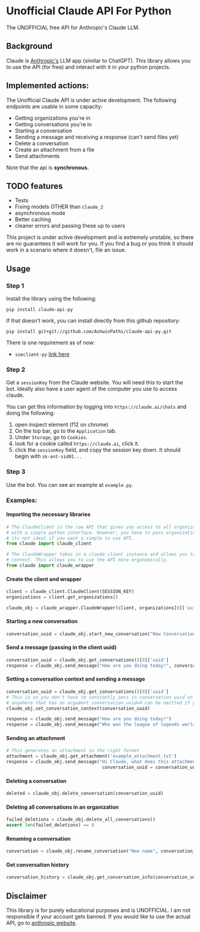 # Unofficial Claude API For Python

The UNOFFICIAL free API for Anthropic's Claude LLM.

## Background

Claude is [Anthropic's](https://www.anthropic.com/) LLM app (similar to ChatGPT). This library allows you to use the API (for free) and interact with it in your python projects.

## Implemented actions:
The Unofficial Claude API is under active development. The following endpoints are usable in some capacity:

- Getting organizations you're in
- Getting conversations you're in
- Starting a conversation
- Sending a message and receiving a response (can't send files yet)
- Delete a conversation
- Create an attachment from a file
- Send attachments

Note that the api is __**synchronous**__.

## TODO features
- Tests
- Fixing models OTHER than `claude_2`
- asynchronous mode
- Better caching
- cleaner errors and passing these up to users


This project is under active development and is extremely unstable, so there are no guarantees it will work for you. If you find a bug or you think it should work in a scenario where it doesn't, file an issue.


## Usage

### Step 1
Install the library using the following:
```
pip install claude-api-py
```

If that doesn't work, you can install directly from this github repository:

```
pip install git+git://github.com/AshwinPathi/claude-api-py.git
```

There is one requirement as of now:
- `sseclient-py` [link here](https://github.com/mpetazzoni/sseclient)


### Step 2
Get a `sessionKey` from the Claude website. You will need this to start the bot. Ideally also have a user agent of the computer you use to access claude.

You can get this information by logging into `https://claude.ai/chats` and doing the following:

1. open inspect element (f12 on chrome)
2. On the top bar, go to the `Application` tab.
3. Under `Storage`, go to `Cookies`.
4. look for a cookie called `https://claude.ai`, click it.
5. click the `sessionKey` field, and copy the session key down. It should begin with `sk-ant-sid01...`


### Step 3
Use the bot. You can see an example at `example.py`.

### Examples:

#### Importing the necessary libraries
```py
# The ClaudeClient is the raw API that gives you access to all organization and conversation level API calls
# with a simple python interface. However, you have to pass organization_uuid and conversation_uuid everywhere, so
# its not ideal if you want a simple to use API.
from claude import claude_client

# The ClaudeWrapper takes in a claude client instance and allows you to use a single organization and conversation
# context. This allows you to use the API more ergonomically.
from claude import claude_wrapper
```

#### Create the client and wrapper
```py
client = claude_client.ClaudeClient(SESSION_KEY)
organizations = client.get_organizations()

claude_obj = claude_wrapper.ClaudeWrapper(client, organizations[0]['uuid'])
```

#### Starting a new conversation
```py
conversation_uuid = claude_obj.start_new_conversation("New Conversation", "Hi Claude!")
```

#### Send a message (passing in the client uuid)
```py
conversation_uuid = claude_obj.get_conversations()[0]['uuid']
response = claude_obj.send_message("How are you doing today!", conversation_uuid=conversation_uuid)
```

#### Setting a conversation context and sending a message
```py
conversation_uuid = claude_obj.get_conversations()[0]['uuid']
# This is so you don't have to constantly pass in conversation uuid on every call that requires it.
# anywhere that has an argument conversation_uuid=X can be omitted if you set the conversation context.
claude_obj.set_conversation_context(conversation_uuid)

response = claude_obj.send_message("How are you doing today!")
response = claude_obj.send_message("Who won the league of legends worlds 2022 finals?")
```

#### Sending an attachment
```py
# This generates an attachment in the right format
attachment = claude_obj.get_attachment('example_attachment.txt')
response = claude_obj.send_message("Hi Claude, what does this attachment say?", attachments=[attachment],
                                    conversation_uuid = conversation_uuid)
```

#### Deleting a conversation
```py
deleted = claude_obj.delete_conversation(conversation_uuid)
```

#### Deleting all conversations in an organization
```py
failed_deletions = claude_obj.delete_all_conversations()
assert len(failed_deletions) == 0
```

#### Renaming a conversation
```py
conversation = claude_obj.rename_conversation("New name", conversation_uuid = conversation_uuid)
```

#### Get conversation history
```py
conversation_history = claude_obj.get_conversation_info(conversation_uuid = conversation_uuid)
```


## Disclaimer
This library is for purely educational purposes and is UNOFFICIAL. I am not responsible if your account gets banned. If you would like to use the actual API, go to [anthropic website](https://docs.anthropic.com/claude/docs).
